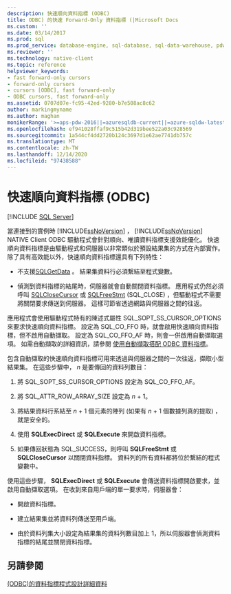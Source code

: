 ```yaml
---
description: 快速順向資料指標 (ODBC)
title: ODBC) 的快速 Forward-Only 資料指標 (|Microsoft Docs
ms.custom: ''
ms.date: 03/14/2017
ms.prod: sql
ms.prod_service: database-engine, sql-database, sql-data-warehouse, pdw
ms.reviewer: ''
ms.technology: native-client
ms.topic: reference
helpviewer_keywords:
- fast forward-only cursors
- forward-only cursors
- cursors [ODBC], fast forward-only
- ODBC cursors, fast forward-only
ms.assetid: 0707d07e-fc95-42ed-9280-b7e508ac8c62
author: markingmyname
ms.author: maghan
monikerRange: '>=aps-pdw-2016||=azuresqldb-current||=azure-sqldw-latest||>=sql-server-2016||>=sql-server-linux-2017||=azuresqldb-mi-current'
ms.openlocfilehash: ef941028ffaf9c515b42d319bee522a03c928569
ms.sourcegitcommit: 1a544cf4dd2720b124c3697d1e62ae7741db757c
ms.translationtype: MT
ms.contentlocale: zh-TW
ms.lasthandoff: 12/14/2020
ms.locfileid: "97438588"
---
```

# <a name="fast-forward-only-cursors-odbc"></a>快速順向資料指標 (ODBC)
[!INCLUDE [SQL Server](../../../includes/applies-to-version/sql-asdb-asdbmi-asa-pdw.md)]

  當連接到的實例時 [!INCLUDE[ssNoVersion](../../../includes/ssnoversion-md.md)] ， [!INCLUDE[ssNoVersion](../../../includes/ssnoversion-md.md)] NATIVE Client ODBC 驅動程式會針對順向、唯讀資料指標支援效能優化。 快速順向資料指標是由驅動程式和伺服器以非常類似於預設結果集的方式在內部實作。 除了具有高效能以外，快速順向資料指標還具有下列特性：  
  
-   不支援[SQLGetData](../../../relational-databases/native-client-odbc-api/sqlgetdata.md) 。 結果集資料行必須繫結至程式變數。  
  
-   偵測到資料指標的結尾時，伺服器就會自動關閉資料指標。 應用程式仍然必須呼叫 [SQLCloseCursor](../../../relational-databases/native-client-odbc-api/sqlclosecursor.md) 或 [SQLFreeStmt](../../../relational-databases/native-client-odbc-api/sqlfreestmt.md) (SQL_CLOSE) ，但驅動程式不需要將關閉要求傳送到伺服器。 這樣可節省透過網路與伺服器之間的往返。  
  
 應用程式會使用驅動程式特有的陳述式屬性 SQL_SOPT_SS_CURSOR_OPTIONS 來要求快速順向資料指標。 設定為 SQL_CO_FFO 時，就會啟用快速順向資料指標，但不啟用自動擷取。 設定為 SQL_CO_FFO_AF 時，則會一併啟用自動擷取選項。 如需自動擷取的詳細資訊，請參閱 [使用自動擷取搭配 ODBC 資料指標](../../../relational-databases/native-client-odbc-cursors/programming/using-autofetch-with-odbc-cursors.md)。  
  
 包含自動擷取的快速順向資料指標可用來透過與伺服器之間的一次往返，擷取小型結果集。 在這些步驟中， *n* 是要傳回的資料列數目：  
  
1.  將 SQL_SOPT_SS_CURSOR_OPTIONS 設定為 SQL_CO_FFO_AF。  
  
2.  將 SQL_ATTR_ROW_ARRAY_SIZE 設定為 *n* + 1。  
  
3.  將結果資料行系結至 *n* + 1 個元素的陣列 (如果有 *n* + 1 個數據列真的提取) ，就是安全的。  
  
4.  使用 **SQLExecDirect** 或 **SQLExecute** 來開啟資料指標。  
  
5.  如果傳回狀態為 SQL_SUCCESS，則呼叫 **SQLFreeStmt** 或 **SQLCloseCursor** 以關閉資料指標。 資料列的所有資料都將位於繫結的程式變數中。  
  
 使用這些步驟， **SQLExecDirect** 或 **SQLExecute** 會傳送資料指標開啟要求，並啟用自動擷取選項。 在收到來自用戶端的單一要求時，伺服器會：  
  
-   開啟資料指標。  
  
-   建立結果集並將資料列傳送至用戶端。  
  
-   由於資料列集大小設定為結果集的資料列數目加上 1，所以伺服器會偵測資料指標的結尾並關閉資料指標。  
  
## <a name="see-also"></a>另請參閱  
 [&#40;ODBC&#41;的資料指標程式設計詳細資料 ](../../../relational-databases/native-client-odbc-cursors/programming/cursor-programming-details-odbc.md)  
  
  
